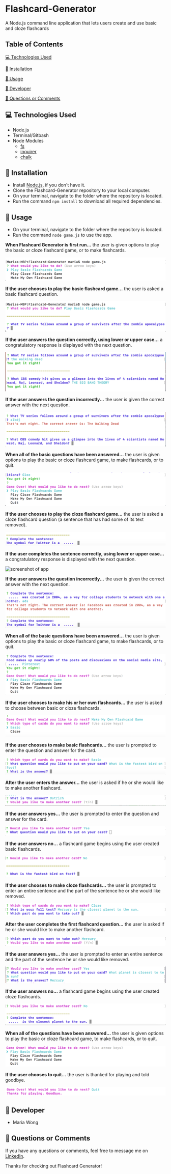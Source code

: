 
# Flashcard-Generator

A Node.js command line application that lets users create and use basic and cloze flashcards

 
## Table of Contents

[:computer:  Technologies Used](#technologies-used)

[:dvd:  Installation](#installation)

[:crystal_ball:  Usage](#usage)

[:bust_in_silhouette:  Developer](#developer)

[:email:  Questions or Comments](#questions-or-comments)


## <a name="technologies-used"></a> :computer: Technologies Used 

* Node.js
* Terminal/Gitbash
* Node Modules
	* [fs](https://www.npmjs.com/package/file-system) 
	* [inquirer](https://www.npmjs.com/package/inquirer) 
	* [chalk](https://www.npmjs.com/package/chalk)
	

## <a name="installation"></a> :dvd: Installation 

* Install [Node.js](https://nodejs.org/en/download/), if you don't have it.
* Clone the Flashcard-Generator repository to your local computer.
* On your terminal, navigate to the folder where the repository is located.
* Run the command `npm install` to download all required dependencies.


## <a name="usage"></a> :crystal_ball: Usage 

* On your terminal, navigate to the folder where the repository is located.
* Run the command `node game.js` to use the app.


**When Flashcard Generator is first run...**
the user is given options to play the basic or cloze flashcard game, or to make flashcards.

![screenshot of app](/screenshots/start.png)


**If the user chooses to play the basic flashcard game...**
the user is asked a basic flashcard question.

![screenshot of app](/screenshots/basic.png)


**If the user answers the question correctly, using lower or upper case...**
a congratulatory response is displayed with the next question.

![screenshot of app](/screenshots/basic_congratulations.png)


**If the user answers the question incorrectly...**
the user is given the correct answer with the next question.

![screenshot of app](/screenshots/basic_next_question.png)


**When all of the basic questions have been answered...**
the user is given options to play the basic or cloze flashcard game, to make flashcards, or to quit.

![screenshot of app](/screenshots/basic_options.png)


**If the user chooses to play the cloze flashcard game...**
the user is asked a cloze flashcard question (a sentence that has had some of its text removed).

![screenshot of app](/screenshots/cloze.png)


**If the user completes the sentence correctly, using lower or upper case...**
a congratulatory response is displayed with the next question.

![screenshot of app](/screenshots/cloze_congratulations.png)


**If the user answers the question incorrectly...**
the user is given the correct answer with the next question.

![screenshot of app](/screenshots/cloze_next_question.png)


**When all of the basic questions have been answered...**
the user is given options to play the basic or cloze flashcard game, to make flashcards, or to quit.

![screenshot of app](/screenshots/cloze_options.png)


**If the user chooses to make his or her own flashcards...**
the user is asked to choose between basic or cloze flashcards.

![screenshot of app](/screenshots/card_choices.png)


**If the user chooses to make basic flashcards...**
the user is prompted to enter the question and answer for the card.

![screenshot of app](/screenshots/make_basic.png)


**After the user enters the answer...**
the user is asked if he or she would like to make another flashcard.

![screenshot of app](/screenshots/yes_no.png)


**If the user answers yes...**
the user is prompted to enter the question and answer for the card.

![screenshot of app](/screenshots/yes.png)


**If the user answers no...**
a flashcard game begins using the user created basic flashcards.

![screenshot of app](/screenshots/no.png)


**If the user chooses to make cloze flashcards...**
the user is prompted to enter an entire sentence and the part of the sentence he or she would like removed.

![screenshot of app](/screenshots/make_cloze.png)


**After the user completes the first flashcard question...**
the user is asked if he or she would like to make another flashcard.

![screenshot of app](/screenshots/yes_no_cloze.png)


**If the user answers yes...**
the user is prompted to enter an entire sentence and the part of the sentence he or she would like removed.

![screenshot of app](/screenshots/yes_cloze.png)


**If the user answers no...**
a flashcard game begins using the user created cloze flashcards.

![screenshot of app](/screenshots/no_cloze.png)


**When all of the questions have been answered...**
the user is given options to play the basic or cloze flashcard game, to make flashcards, or to quit.

![screenshot of app](/screenshots/end_questions.png)


**If the user chooses to quit...**
the user is thanked for playing and told goodbye.

![screenshot of app](/screenshots/quit.png)


## <a name="developer"></a> :bust_in_silhouette: Developer

* Maria Wong 


## <a name="questions-or-comments"></a> :email: Questions or Comments 

If you have any questions or comments, feel free to message me on [LinkedIn](https://www.linkedin.com/in/maria-wong/).

Thanks for checking out Flashcard Generator!

